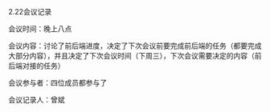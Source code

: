 2.22会议记录

会议时间：晚上八点

会议内容：讨论了前后端进度，决定了下次会议前要完成前后端的任务（都要完成大部分内容），并且决定了下次会议时间（下周三），下次会议需要决定的内容（前后端对接的任务）

会议参与者：四位成员都参与了

会议记录人：曾斌